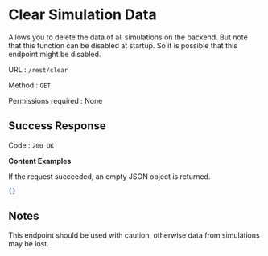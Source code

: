 # Clear Simulation Data
Allows you to delete the data of all simulations on the backend. But note that this function can be disabled at startup. So it is possible that this endpoint might be disabled.

URL : `/rest/clear`

Method : `GET`

Permissions required : None

## Success Response
Code : `200 OK`

**Content Examples**

If the request succeeded, an empty JSON object is returned.

```json
{}
```

## Notes
This endpoint should be used with caution, otherwise data from simulations may be lost.